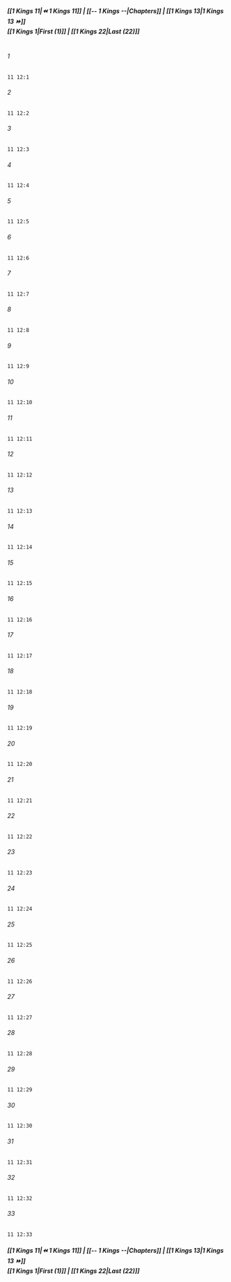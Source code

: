 
##### **[[1 Kings 11|⏪ 1 Kings 11]] | [[-- 1 Kings --|Chapters]] | [[1 Kings 13|1 Kings 13 ⏩]]**<br>**[[1 Kings 1|First (1)]] | [[1 Kings 22|Last (22)]]**<br><br>

###### 1
``` verse
11 12:1
```
###### 2
``` verse
11 12:2
```
###### 3
``` verse
11 12:3
```
###### 4
``` verse
11 12:4
```
###### 5
``` verse
11 12:5
```
###### 6
``` verse
11 12:6
```
###### 7
``` verse
11 12:7
```
###### 8
``` verse
11 12:8
```
###### 9
``` verse
11 12:9
```
###### 10
``` verse
11 12:10
```
###### 11
``` verse
11 12:11
```
###### 12
``` verse
11 12:12
```
###### 13
``` verse
11 12:13
```
###### 14
``` verse
11 12:14
```
###### 15
``` verse
11 12:15
```
###### 16
``` verse
11 12:16
```
###### 17
``` verse
11 12:17
```
###### 18
``` verse
11 12:18
```
###### 19
``` verse
11 12:19
```
###### 20
``` verse
11 12:20
```
###### 21
``` verse
11 12:21
```
###### 22
``` verse
11 12:22
```
###### 23
``` verse
11 12:23
```
###### 24
``` verse
11 12:24
```
###### 25
``` verse
11 12:25
```
###### 26
``` verse
11 12:26
```
###### 27
``` verse
11 12:27
```
###### 28
``` verse
11 12:28
```
###### 29
``` verse
11 12:29
```
###### 30
``` verse
11 12:30
```
###### 31
``` verse
11 12:31
```
###### 32
``` verse
11 12:32
```
###### 33
``` verse
11 12:33
```

##### **[[1 Kings 11|⏪ 1 Kings 11]] | [[-- 1 Kings --|Chapters]] | [[1 Kings 13|1 Kings 13 ⏩]]**<br>**[[1 Kings 1|First (1)]] | [[1 Kings 22|Last (22)]]**
